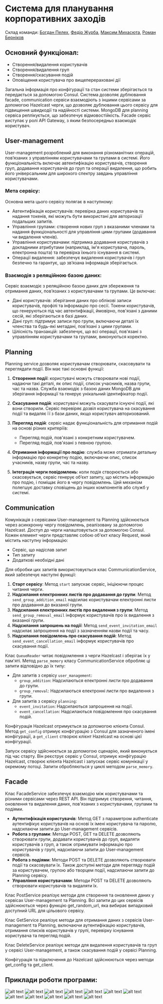 # Система для планування корпоративних заходів

Склад команди: [Богдан Пелех](https://github.com/Bohdan213), [Федір Журба](https://github.com/fazhur), [Максим Михасюта](https://github.com/maxmyk), [Роман Берніков](https://github.com/romberol)

## Основний функціонал:
- Створення/видалення користувачів
- Створення/видалення груп
- Створення/скасування подій
- Оповіщення користувача про вищеперераховані дії

Загальна інформація про конфігурації та стан системи зберігається та передається за допомогою Consul. Система дозволяє дублювання facade, communication сервіси взаємодіють з іншими сервісами за допомогою Hazelcast черги, що дозволяє дублювання цього сервісу для підвищення швидкодії та надійності системи. MongoDB для planning сервіса реплікується, що забезпечує відмовостійкість. Facade сервіс виступає у ролі API Gateway, з яким безпосередньо взаємодіє користувач.

## User-management
User-management розроблений для виконання різноманітних операцій, пов’язаних з управлінням користувачами та групами в системі. Його функціональність включає автентифікацію користувачів, створення груп, додавання користувачів до груп та операції видалення, що робить його універсальним для широкого спектру завдань управління користувачами.

### Мета сервісу:
Основна мета цього сервісу полягає в наступному:
- Автентифікація користувачів: перевірка даних користувачів та надання токенів, які можуть бути використані для авторизації подальших запитів.
- Управління групами: створення нових груп з вказаними членами та надання функціональності для управління цими групами (додавання чи видалення членів).
- Управління користувачами: підтримка додавання користувачів з докладними атрибутами (наприклад, ім'я користувача, пароль, електронна пошта) та перевірка їхнього існування в системі.
- Операції видалення: забезпечує видалення користувачів і груп безпечно та гарантує, що зв’язана інформація зберігається.

### Взаємодія з реляційною базою даних:
Сервіс взаємодіє з реляційною базою даних для збереження та отримання даних, пов’язаних з користувачами та групами. Це включає:
- Дані користувачів: зберігання даних про облікові записи користувачів, профілі та інформацію про сесії. Токени користувачів, що генеруються під час автентифікації, ймовірно, пов'язані з даними сесій, які зберігаються в базі даних.
- Дані груп: підтримує записи про групи, включаючи деталі їх членства та будь-які метадані, пов’язані з цими групами.
- Цілісність транзакцій: забезпечує, що всі операції, пов'язані з управлінням користувачами та групами, виконуються коректно.

## Planning
Planning service дозволяє користувачам створювати, скасовувати та переглядати події. Він має такі основні функції:

1. **Створення події**: користувачі можуть створювати нові події, надаючи такі деталі, як опис події, список учасників, назва групи, час та назва. Служба взаємодіє з базою даних MongoDB для зберігання інформації та генерує унікальний ідентифікатор події.

2. **Скасування подій**: користувачі можуть скасувати існуючі події, які вони створили. Сервіс перевіряє дозвіл користувача на скасування події та видаляє її з бази даних, якщо користувач авторизований.

3. **Перегляд подій**: сервіс надає функціональність для отримання подій на основі різних критеріїв:
    - Перегляд подій, пов'язані з конкретним користувачем.
    - Перегляд подій, пов'язані з певною групою.

4. **Отримання інформації про подію**: служба може отримати детальну інформацію про конкретну подію, включаючи опис, список учасників, назву групи, час та назву.

5. **Інтеграція черги повідомлень**: коли подія створюється або скасовується, сервіс генерує об’єкт запиту, що містить інформацію про подію, і поміщає його в чергу повідомлень. Цей механізм полегшує доставку сповіщень до інших компонентів або служб у системі.

## Communication
Комунікація з сервісами User-management та Planning здійснюється через асинхронну чергу повідомлень, реалізовану за допомогою Hazelcast. Доступ до черги налаштовується за допомогою Consul. Кожен елемент черги представляє собою об'єкт класу Request, який містить наступну інформацію:
- Сервіс, що надіслав запит
- Тип запиту
- Додаткові необхідні дані

Для обробки цих запитів використовується клас CommunicationService, який забезпечує наступні функції:

1. **Старт сервісу**: Метод `start` запускає сервіс, ініціюючи процес читання черги.
2. **Надсилання електронних листів про додавання до групи**: Метод `send_group_addition_email` надсилає користувачам електронні листи про додавання до вказаної групи.
3. **Надсилання електронних листів про видалення з групи**: Метод `send_group_removal_email` інформує користувачів про їх видалення з вказаної групи.
4. **Надсилання запрошень на події**: Метод `send_event_invitation_email` надсилає запрошення на події з зазначенням назви події та часу.
5. **Надсилання повідомлень про скасування подій**: Метод `send_event_cancellation_email` інформує користувачів про скасування події.

Клас `QueueReader` читає повідомлення з черги Hazelcast і зберігає їх у пам'яті. Метод `parse_memory` класу CommunicationService обробляє ці запити відповідно до їх типу:
- Для запитів з сервісу `user_management`:
  - `group_addition`: Надсилаються електронні листи про додавання до групи.
  - `group_removal`: Надсилаються електронні листи про видалення з групи.
- Для запитів з сервісу `planning`:
  - `event_invitation`: Надсилаються запрошення на події.
  - `event_cancellation`: Надсилаються повідомлення про скасування подій.

Конфігурація Hazelcast отримується за допомогою клієнта Consul. Метод `get_config` отримує конфігурацію з Consul для зазначеного імені конфігурації, а `get_client` створює клієнт Hazelcast на основі цієї конфігурації.

Запуск сервісу здійснюється за допомогою сценарію, який виконується під час старту. Він реєструє сервіс у Consul, отримує конфігурацію Hazelcast, створює клієнта Hazelcast і запускає сервіс комунікації у окремому потоці. Запити обробляються у циклі методом `parse_memory`.

## Facade
Клас FacadeService забезпечує взаємодію між користувачами та різними сервісами через REST API. Він підтримує створення, читання, оновлення та видалення даних, пов'язаних з користувачами, групами та подіями.

- **Аутентифікація користувачів**: Метод GET з параметром authenticate аутентифікує користувачів на основі їх імені користувача та паролю, надсилаючи запити до User-management сервісів.
- **Робота з групами**: Методи POST, GET та DELETE дозволяють створювати групи, додавати користувачів до груп, видаляти користувачів з груп, а також отримувати інформацію про користувачів у групі, надсилаючи запити до User-management сервісів.
- **Робота з подіями**: Методи POST та DELETE дозволяють створювати події та скасовувати їх. Також доступні методи для перегляду подій за користувачем, групою або творцем події, надсилаючи запити до Planning сервісу.
- **Управління користувачами**: Методи POST та DELETE дозволяють створювати користувачів та видаляти їх.

Клас PostService реалізує методи для створення та оновлення даних у сервісах User-management та Planning. Всі запити до цих сервісів здійснюються через функцію get_random_url, яка вибирає випадковий доступний URL для цільового сервісу.

Клас GetService реалізує методи для отримання даних з сервісів User-management та Planning, включаючи аутентифікацію користувачів, отримання списків користувачів у групі, перевірку існування користувача та перегляд подій.

Клас DeleteService реалізує методи для видалення користувачів та груп у сервісі User-management, а також скасування подій у сервісі Planning.

Конфігурація та підключення до Hazelcast здійснюються через методи get_config та get_client.

## **Приклади роботи програми**:
![alt text](img/image.png)
![alt text](img/image-1.png)
![alt text](img/image-2.png)
![alt text](img/image-3.png)
![alt text](img/image-4.png)
![alt text](img/image-5.png)
![alt text](img/image-6.png)
![alt text](img/image-7.png)
![alt text](img/image-8.png)
![alt text](img/image-9.png)
![alt text](img/image-10.png)
![alt text](img/image-11.png)
